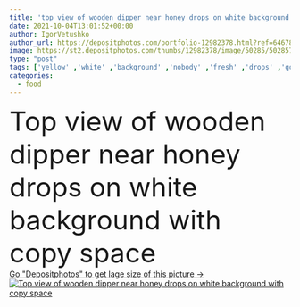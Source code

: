 ```yaml
---
title: 'top view of wooden dipper near honey drops on white background with copy space'
date: 2021-10-04T13:01:52+00:00
author: IgorVetushko
author_url: https://depositphotos.com/portfolio-12982378.html?ref=64678756
image: https://st2.depositphotos.com/thumbs/12982378/image/50285/502857036/api_thumb_450.jpg?forcejpeg=true
type: "post"
tags: ['yellow' ,'white' ,'background' ,'nobody' ,'fresh' ,'drops' ,'golden' ,'honey' ,'natural' ,'food' ,'wooden' ,'tasty' ,'delicious' ,'sweet' ,'dessert' ,'vegetarian' ,'product' ,'pure' ,'organic' ,'stick' ,'nutritious' ,'dipper' ,'beekeeping' ,'Healthy Eating' ,'copy space' ,'Studio Shot' ,'top view' ,'no people' ]
categories: 
  - food
---
```

<div aling="center">
            <font size="60"> Top view of wooden dipper near honey drops on white background with copy space</font>   
</div>
<div>
    <a href='https://depositphotos.com/502857036/stock-photo-top-view-wooden-dipper-honey.html?ref=64678756' target=_blank > Go "Depositphotos" to get lage size of this picture ->
        <img href='https://depositphotos.com/502857036/stock-photo-top-view-wooden-dipper-honey.html?ref=64678756' src='https://st2.depositphotos.com/12982378/50285/i/950/depositphotos_502857036-stock-photo-top-view-wooden-dipper-honey.jpg?forcejpeg=true' alt='Top view of wooden dipper near honey drops on white background with copy space' >
    </a>
</div>
